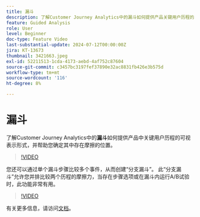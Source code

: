 ```yaml
---
title: 漏斗
description: 了解Customer Journey Analytics中的漏斗如何提供产品关键用户历程的可视表示形式，并帮助您确定其中存在的摩擦力。
feature: Guided Analysis
role: User
level: Beginner
doc-type: Feature Video
last-substantial-update: 2024-07-12T00:00:00Z
jira: KT-13673
thumbnail: 3421663.jpeg
exl-id: 52211513-1cda-4173-aebd-4af752c87604
source-git-commit: c3457bc3197fef37890e32ac8831fb426e3b575d
workflow-type: tm+mt
source-wordcount: '116'
ht-degree: 8%

---
```


# 漏斗

了解Customer Journey Analytics中的&#x200B;**漏斗**&#x200B;如何提供产品中关键用户历程的可视表示形式，并帮助您确定其中存在摩擦的位置。

>[!VIDEO](https://video.tv.adobe.com/v/3421663/?learn=on)

您还可以通过单个漏斗步骤比较多个事件，从而创建“分支漏斗”。 此“分支漏斗”允许您并排比较两个历程的摩擦力，当存在步骤选项或在漏斗内运行A/B试验时，此功能非常有用。

>[!VIDEO](https://video.tv.adobe.com/v/3431113/?learn=on)

有关更多信息，请访问[文档](https://experienceleague.adobe.com/zh-hans/docs/analytics-platform/using/guided-analysis/funnel/friction)。
